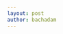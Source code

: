 ```yaml
---
layout: post
author: bachadam
---
```


<script src="{{ base.url | prepend: site.url }}/assets/css/style_sticks.css"></script>
<script src="{{ base.url | prepend: site.url }}/assets/js/Tone.js"></script>
<script src="https://unpkg.com/unmute" data-add-button="true"></script>

<script src="{{ base.url | prepend: site.url }}/assets/js/20181221_sticks.js"></script>
